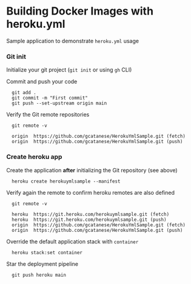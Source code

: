 # Building Docker Images with heroku.yml

Sample application to demonstrate `heroku.yml` usage

### Git init

Initialize your git project (`git init` or using `gh` CLI)

Commit and push your code

```
  git add .
  git commit -m "First commit"
  git push --set-upstream origin main  
```

Verify the Git remote repositories

```
  git remote -v
  
  origin  https://github.com/gcatanese/HerokuYmlSample.git (fetch)
  origin  https://github.com/gcatanese/HerokuYmlSample.git (push)

```

### Create heroku app

Create the application **after** initializing the Git repository (see above)

```
  heroku create herokuymlsample --manifest
```
Verify again the remote to confirm heroku remotes are also defined

```
  git remote -v
  
  heroku  https://git.heroku.com/herokuymlsample.git (fetch)
  heroku  https://git.heroku.com/herokuymlsample.git (push)
  origin  https://github.com/gcatanese/HerokuYmlSample.git (fetch)
  origin  https://github.com/gcatanese/HerokuYmlSample.git (push)

```

Override the default application stack with `container`
```
  heroku stack:set container
```

Star the deployment pipeline
```
  git push heroku main
```